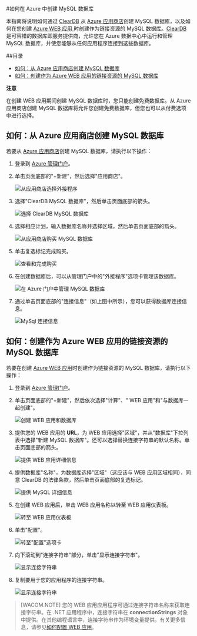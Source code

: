 #如何在 Azure 中创建 MySQL 数据库

本指南将说明如何通过 [ClearDB] 从 [Azure 应用商店]创建 MySQL 数据库，以及如何在您创建 [Azure WEB 应用 ][waws] 时创建作为链接资源的 MySQL 数据库。[ClearDB] 是可容错的数据库即服务提供商，允许您在 Azure 数据中心中运行和管理 MySQL 数据库，并使您能够从任何应用程序连接到这些数据库。  

##目录
* [如何：从 Azure 应用商店创建 MySQL 数据库](#CreateFromStore)
* [如何：创建作为 Azure WEB 应用的链接资源的 MySQL 数据库](#CreateForWebSite)

<div class="dev-callout"> 
<b>注意</b>
<p>在创建 WEB 应用期间创建 MySQL 数据库时，您只能创建免费数据库。从 Azure 应用商店创建 MySQL 数据库将允许您创建免费数据库，但您也可以从付费选项中进行选择。</p> 
</div>

<h2><a id="CreateFromStore"></a>如何：从 Azure 应用商店创建 MySQL 数据库</h2>

若要从 [Azure 应用商店]创建 MySQL 数据库，请执行以下操作：

1. 登录到 [Azure 管理门户][门户]。
2. 单击页面底部的"+新建"，然后选择"应用商店"。

	![从应用商店选择外接程序](./media/create-mysql-db/select-store.png)

3. 选择"ClearDB MySQL 数据库"，然后单击页面底部的箭头。

	![选择 ClearDB MySQL 数据库](./media/create-mysql-db/select-cleardb-mysql.png)

4. 选择相应计划，输入数据库名称并选择区域，然后单击页面底部的箭头。

	![从应用商店购买 MySQL 数据库](./media/create-mysql-db/purchase-mysql.png)

5. 单击复选标记完成购买。

	![查看和完成购买](./media/create-mysql-db/complete-mysql-purchase.png)

6. 在创建数据库后，可以从管理门户中的"外接程序"选项卡管理该数据库。

	![在 Azure 门户中管理 MySQL 数据库](./media/create-mysql-db/manage-mysql-add-on.png)

7. 通过单击页面底部的"连接信息"（如上图中所示），您可以获得数据库连接信息。

	![MySql 连接信息](./media/create-mysql-db/mysql-conn-info.png) 


<h2><a id="CreateForWebSite"></a>如何：创建作为 Azure WEB 应用的链接资源的 MySQL 数据库</h2>

若要在创建 [Azure WEB 应用][waws]时创建作为链接资源的 MySQL 数据库，请执行以下操作：

1. 登录到 [Azure 管理门户][门户]。
2. 单击页面底部的"+新建"，然后依次选择"计算"、" WEB 应用"和"与数据库一起创建"。

	![创建 WEB 应用和数据库](./media/create-mysql-db/custom_create.png)

3. 提供您的 WEB 应用的 **URL**，为 WEB 应用选择"区域"，并从"数据库"下拉列表中选择"新建 MySQL 数据库"。还可以选择替换连接字符串的默认名称。单击页面底部的箭头。

	![提供 WEB 应用详细信息](./media/create-mysql-db/provide-website-details.png) 

4. 提供数据库"名称"，为数据库选择"区域"（这应该与 WEB 应用区域相同），同意 ClearDB 的法律条款，然后单击页面底部的复选标记。

	![提供 MySQL 详细信息](./media/create-mysql-db/provide-mysql-details.png)

5. 在创建 WEB 应用后，单击 WEB 应用名称以转至 WEB 应用仪表板。

	![转至 WEB 应用仪表板](./media/create-mysql-db/go-to-website-dashboard.png)

6. 单击"配置"。

	![转至"配置"选项卡](./media/create-mysql-db/go-to-configure-tab.png)

7. 向下滚动到"连接字符串"部分，单击"显示连接字符串"。 

	![显示连接字符串](./media/create-mysql-db/show-conn-string.png)

8. 复制要用于您的应用程序的连接字符串。

	![显示连接字符串](./media/create-mysql-db/shown-conn-string.png)

> [WACOM.NOTE] 您的 WEB 应用应用程序可通过连接字符串名称来获取连接字符串。在 .NET 应用程序中，连接字符串在 **connectionStrings** 对象中提供。在其他编程语言中，连接字符串作为环境变量提供。有关更多信息，请参见[如何配置 WEB 应用][配置]。

[ClearDB]: http://www.cleardb.com/
[waws]: /zh-cn/documentation/services/web-sites/
[Azure 应用商店]: /zh-cn/gallery/store/
[门户]: http://manage.windowsazure.cn
[配置]: /documentation/articles/web-sites-configure
<!--HONumber=41-->
